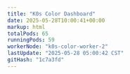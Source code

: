 ```yaml
---
title: "K0s Color Dashboard"
date: 2025-05-28T10:00:41+00:00
markup: html
totalPods: 65
runningPods: 59
workerNode: "k0s-color-worker-2"
lastUpdate: "2025-05-28 05:00:42 CST"
gitHash: "1c7a3fd"
---
```


<!-- This content is dynamically updated by the CronJob -->
<!-- The dashboard UI is rendered by Hugo templates and CSS/JS files -->
